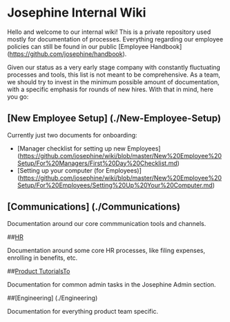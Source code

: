 # Josephine Internal Wiki

Hello and welcome to our internal wiki! This is a private repository used mostly for documentation of processes. Everything regarding our employee policies can still be found in our public [Employee Handbook] (https://github.com/josephine/handbook). 

Given our status as a very early stage company with constantly fluctuating processes and tools, this list is not meant to be comprehensive. As a team, we should try to invest in the minimum possible amount of documentation, with a specific emphasis for rounds of new hires. With that in mind, here you go: 

## [New Employee Setup] (./New-Employee-Setup) 
Currently just two documents for onboarding: 
  - [Manager checklist for setting up new Employees] (https://github.com/josephine/wiki/blob/master/New%20Employee%20Setup/For%20Managers/First%20Day%20Checklist.md)
  - [Setting up your computer (for Employees)] (https://github.com/josephine/wiki/blob/master/New%20Employee%20Setup/For%20Employees/Setting%20Up%20Your%20Computer.md)

## [Communications] (./Communications)

Documentation around our core commmunication tools and channels.

##[HR](./HR)

Documentation around some core HR processes, like filing expenses, enrolling in benefits, etc. 

##[Product TutorialsTo](https://github.com/josephine/wiki/tree/master/Product%20Tutorials)

Documentation for common admin tasks in the Josephine Admin section.

##[Engineering] (./Engineering)

Documentation for everything product team specific.

